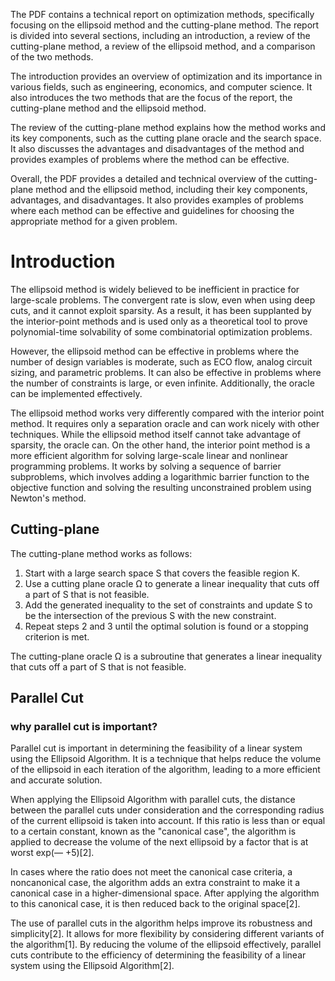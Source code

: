The PDF contains a technical report on optimization methods, specifically focusing on the ellipsoid method and the cutting-plane method. The report is divided into several sections, including an introduction, a review of the cutting-plane method, a review of the ellipsoid method, and a comparison of the two methods. 

The introduction provides an overview of optimization and its importance in various fields, such as engineering, economics, and computer science. It also introduces the two methods that are the focus of the report, the cutting-plane method and the ellipsoid method.

The review of the cutting-plane method explains how the method works and its key components, such as the cutting plane oracle and the search space. It also discusses the advantages and disadvantages of the method and provides examples of problems where the method can be effective.

Overall, the PDF provides a detailed and technical overview of the cutting-plane method and the ellipsoid method, including their key components, advantages, and disadvantages. It also provides examples of problems where each method can be effective and guidelines for choosing the appropriate method for a given problem.

# Introduction

The ellipsoid method is widely believed to be inefficient in practice for large-scale problems. The convergent rate is slow, even when using deep cuts, and it cannot exploit sparsity. As a result, it has been supplanted by the interior-point methods and is used only as a theoretical tool to prove polynomial-time solvability of some combinatorial optimization problems.

However, the ellipsoid method can be effective in problems where the number of design variables is moderate, such as ECO flow, analog circuit sizing, and parametric problems. It can also be effective in problems where the number of constraints is large, or even infinite. Additionally, the oracle can be implemented effectively.

The ellipsoid method works very differently compared with the interior point method. It requires only a separation oracle and can work nicely with other techniques. While the ellipsoid method itself cannot take advantage of sparsity, the oracle can. On the other hand, the interior point method is a more efficient algorithm for solving large-scale linear and nonlinear programming problems. It works by solving a sequence of barrier subproblems, which involves adding a logarithmic barrier function to the objective function and solving the resulting unconstrained problem using Newton's method.

## Cutting-plane

The cutting-plane method works as follows:

1. Start with a large search space S that covers the feasible region K.
2. Use a cutting plane oracle Ω to generate a linear inequality that cuts off a part of S that is not feasible.
3. Add the generated inequality to the set of constraints and update S to be the intersection of the previous S with the new constraint.
4. Repeat steps 2 and 3 until the optimal solution is found or a stopping criterion is met.

The cutting-plane oracle Ω is a subroutine that generates a linear inequality that cuts off a part of S that is not feasible.

## Parallel Cut

### why parallel cut is important?

Parallel cut is important in determining the feasibility of a linear system using the Ellipsoid Algorithm. It is a technique that helps reduce the volume of the ellipsoid in each iteration of the algorithm, leading to a more efficient and accurate solution.

When applying the Ellipsoid Algorithm with parallel cuts, the distance between the parallel cuts under consideration and the corresponding radius of the current ellipsoid is taken into account. If this ratio is less than or equal to a certain constant, known as the "canonical case", the algorithm is applied to decrease the volume of the next ellipsoid by a factor that is at worst exp(— +5)[2].

In cases where the ratio does not meet the canonical case criteria, a noncanonical case, the algorithm adds an extra constraint to make it a canonical case in a higher-dimensional space. After applying the algorithm to this canonical case, it is then reduced back to the original space[2].

The use of parallel cuts in the algorithm helps improve its robustness and simplicity[2]. It allows for more flexibility by considering different variants of the algorithm[1]. By reducing the volume of the ellipsoid effectively, parallel cuts contribute to the efficiency of determining the feasibility of a linear system using the Ellipsoid Algorithm[2].
